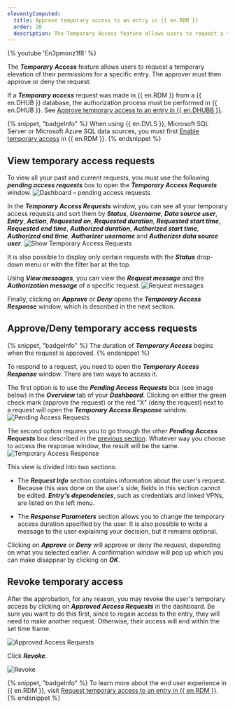 ```yaml
---
eleventyComputed:
  title: Approve temporary access to an entry in {{ en.RDM }}
  order: 20
  description: The Temporary Access feature allows users to request a temporary elevation of their permissions for a specific entry. The approver must then approve or deny the request.
---
```

{% youtube 'En3pmonz1f8' %}

The ***Temporary Access*** feature allows users to request a temporary elevation of their permissions for a specific entry. The approver must then approve or deny the request.

If a ***Temporary access*** request was made in {{ en.RDM }} from a {{ en.DHUB }} database, the authorization process must be performed in {{ en.DHUB }}. See [Approve temporary access to an entry in {{ en.DHUBB }}](/hub/web-interface/temporary-access/approve-temporary-access/).

{% snippet, "badgeInfo" %}
When using {{ en.DVLS }}, Microsoft SQL Server or Microsoft Azure SQL data sources, you must first [Enable temporary access](/kb/remote-desktop-manager/how-to-articles/enable-temporary-access/) in {{ en.RDM }}.
{% endsnippet %}

## View temporary access requests

To view all your past and current requests, you must use the following ***pending access requests*** box to open the ***Temporary Access Requests*** window.
![Dashboard – pending access requests](https://cdnweb.devolutions.net/docs/docs_en_rdm_windows_RDMWin6010.png)

In the ***Temporary Access Requests*** window, you can see all your temporary access requests and sort them by ***Status***, ***Username***, ***Data source user***, ***Entry***, ***Action***, ***Requested on***, ***Requested duration***, ***Requested start time***, ***Requested end time***, ***Authorized duration***, ***Authorized start time***, ***Authorized end time***, ***Authorizer username*** and ***Authorizer data source user***.
![Show Temporary Access Requests](https://cdnweb.devolutions.net/docs/docs_en_rdm_windows_RDMWin6013.png)

It is also possible to display only certain requests with the ***Status*** drop-down menu or with the filter bar at the top.

Using ***View messages***, you can view the ***Request message*** and the ***Authorization message*** of a specific request.
![Request messages](https://cdnweb.devolutions.net/docs/docs_en_rdm_windows_RDMWin2076.png)

Finally, clicking on ***Approve*** or ***Deny*** opens the ***Temporary Access Response*** window, which is described in the next section.

## Approve/Deny temporary access requests

{% snippet, "badgeInfo" %}
The duration of ***Temporary Access*** begins when the request is approved.
{% endsnippet %}

To respond to a request, you need to open the ***Temporary Access Response*** window. There are two ways to access it.

The first option is to use the ***Pending Access Requests*** box (see image below) in the ***Overview*** tab of your ***Dashboard***. Clicking on either the green check mark (approve the request) or the red "X" (deny the request) next to a request will open the ***Temporary Access Response*** window.
![Pending Access Requests](https://cdnweb.devolutions.net/docs/docs_en_rdm_windows_RDMWin6015.png)

The second option requires you to go through the other ***Pending Access Requests*** box described in the [previous section](#view-temporary-access-requests). Whatever way you choose to access the response window, the result will be the same.
![Temporary Access Response](https://cdnweb.devolutions.net/docs/docs_en_rdm_windows_RDMWin6014.png)

This view is divided into two sections:

* The ***Request Info*** section contains information about the user's request. Because this was done on the user's side, fields in this section cannot be edited. ***Entry's dependencies***, such as credentials and linked VPNs, are listed on the left menu.

* The ***Response Parameters*** section allows you to change the temporary access duration specified by the user. It is also possible to write a message to the user explaining your decision, but it remains optional.

Clicking on ***Approve*** or ***Deny*** will approve or deny the request, depending on what you selected earlier. A confirmation window will pop up which you can make disappear by clicking on ***OK***.

## Revoke temporary access

After the approbation, for any reason, you may revoke the user's temporary access by clicking on ***Approved Access Requests*** in the dashboard. Be sure you want to do this first, since to regain access to the entry, they will need to make another request. Otherwise, their access will end within the set time frame.

![Approved Access Requests](https://cdnweb.devolutions.net/docs/RDMW6022_2024_1.png)

Click ***Revoke***. 

![Revoke](https://cdnweb.devolutions.net/docs/RDMW6021_2024_1.png)

{% snippet, "badgeInfo" %}
To learn more about the end user experience in {{ en.RDM }}, visit [Request temporary access to an entry in {{ en.RDM }}](/rdm/windows/user-interface/content-area/temporary-access/request-temporary-access/).
{% endsnippet %}
